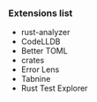 ### Extensions list

* rust-analyzer
* CodeLLDB
* Better TOML
* crates
* Error Lens
* Tabnine
* Rust Test Explorer
